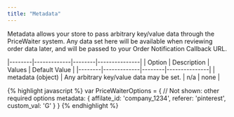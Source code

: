 ```yaml
---
title: "Metadata"
---
```


Metadata allows your store to pass arbitrary key/value data through the PriceWaiter system. Any data set here will be available when reviewing order data later, and will be passed to your Order Notification Callback URL.

|--------|-------------|--------|---------------|
| Option | Description | Values | Default Value |
|--------|-------------|--------|---------------|
| metadata (object) | Any arbitrary key/value data may be set. | n/a | none |

{% highlight javascript %}
var PriceWaiterOptions = {
    // Not shown: other required options
    metadata: {
        affilate_id: 'company_1234',
        referer: 'pinterest',
        custom_val: 'G'
    }
}
{% endhighlight %}

